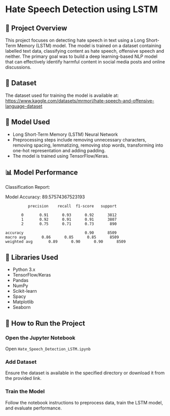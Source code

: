 # Hate Speech Detection using LSTM

## 📌 Project Overview
This project focuses on detecting hate speech in text using a Long Short-Term Memory (LSTM) model. The model is trained on a dataset containing labelled text data, classifying content as hate speech, offensive speech and neither. The primary goal was to build a deep learning-based NLP model that can effectively identify harmful content in social media posts and online discussions.

## 📂 Dataset
The dataset used for training the model is available at:
https://www.kaggle.com/datasets/mrmorj/hate-speech-and-offensive-language-dataset

## 🧠 Model Used
- Long Short-Term Memory (LSTM) Neural Network
- Preprocessing steps include removing unnecessary characters, removing spacing, lemmatizing, removing stop words, transforming into one-hot representation and adding padding.
- The model is trained using TensorFlow/Keras.

## 📊 Model Performance

Classification Report: 

Model Accuracy: 89.57574367523193

              precision    recall  f1-score   support

           0       0.91      0.93      0.92      3812
           1       0.92      0.91      0.91      3807
           2       0.75      0.71      0.73       890

    accuracy                           0.90      8509
    macro avg       0.86      0.85      0.85      8509
    weighted avg       0.89      0.90      0.90      8509

## 📌 Libraries Used
- Python 3.x
- TensorFlow/Keras
- Pandas
- NumPy
- Scikit-learn
- Spacy
- Matplotlib
- Seaborn
  
## 🚀 How to Run the Project

### Open the Jupyter Notebook
Open `Hate_Speech_Detection_LSTM.ipynb`

### Add Dataset
Ensure the dataset is available in the specified directory or download it from the provided link.

### Train the Model
Follow the notebook instructions to preprocess data, train the LSTM model, and evaluate performance.
